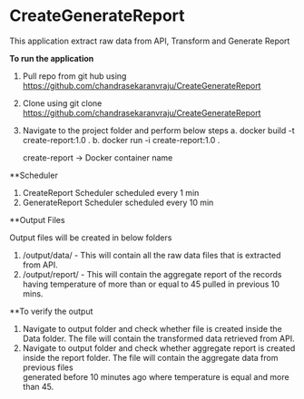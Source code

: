 # CreateGenerateReport
This application extract raw data from API, Transform and Generate Report

**To run the application**

1. Pull repo from git hub using https://github.com/chandrasekaranvraju/CreateGenerateReport
2. Clone using git clone https://github.com/chandrasekaranvraju/CreateGenerateReport
3. Navigate to the project folder and perform below steps
   a. docker build -t create-report:1.0 .
   b. docker run -i create-report:1.0 .
   
   create-report -> Docker container name
   
 **Scheduler
 1. CreateReport Scheduler scheduled every 1 min
 2. GenerateReport Scheduler scheduled every 10 min
   
 **Output Files
 
   Output files will be created in below folders
   1. /output/data/ - This will contain all the raw data files that is extracted from API.
   2. /output/report/ - This will contain the aggregate report of the records having temperature of more than or equal to 45 pulled in previous 10 mins. 


**To verify the output

1. Navigate to output folder and check whether file is created inside the Data folder. The file will contain the transformed data retrieved from API.
2. Navigate to output folder and check whether aggregate report is created inside the report folder. The file will contain the aggregate data from previous files   
   generated before 10 minutes ago where temperature is equal and more than 45.
